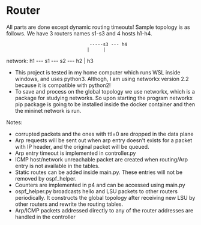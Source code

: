# Router

All parts are done except dynamic routing timeouts! Sample topology is as follows. We have 3 routers names s1-s3 and 4 hosts h1-h4.

                                   -----s3 --- h4
                                  |     |
network:                  h1 --- s1 --- s2 --- h2
                                  |
                                 h3


- This project is tested in my home computer which runs WSL inside windows, and uses python3. Althogh, I am using networkx version 2.2 because it is compatible with python2!
- To save and process on the global topology we use networkx, which is a package for studying networks. So upon starting the program networkx pip package is going to be installed inside the docker container and then the mininet network is run. 

Notes:
- corrupted packets and the ones with ttl=0 are dropped in the data plane
- Arp requests will be sent out when arp entry doesn't exists for a packet with IP header, and the original packet will be queued.
- Arp entry timeout is implemented in controller.py
- ICMP host/network unreachable packet are created when routing/Arp entry is not available in the tables.
- Static routes can be added inside main.py. These entries will not be removed by ospf_helper.
- Counters are implemented in p4 and can be accessed using main.py
- ospf_helper.py broadcasts hello and LSU packets to other routers periodically. It constructs the global topology after receiving new LSU by other routers and rewrite the routing tables.
- Arp/ICMP packets addressed directly to any of the router addresses are handled in the controller